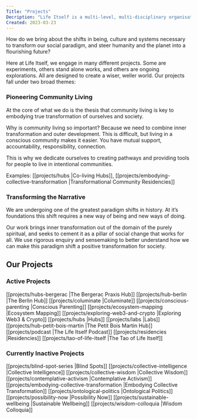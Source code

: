 ```yaml
---
Title: "Projects"
Decription: "Life Itself is a multi-level, multi-disciplinary organisation. This page showcases all our projects present and past."
Created: 2023-03-23
---
```

How do we bring about the shifts in being, culture and systems necessary to transform our social paradigm, and steer humanity and the planet into a flourishing future?

Here at Life Itself, we engage in many different projects. Some are experiments, others stand alone works, and others are ongoing explorations. All are designed to create a wiser, weller world. Our projects fall under two broad themes:

### Pioneering Community Living

At the core of what we do is the thesis that community living is key to embodying true transformation of ourselves and society.

Why is community living so important? Because we need to combine inner transformation and outer development. This is difficult, but living in a conscious community makes it easier. You have mutual support, accountability, responsibility, connection.

This is why we dedicate ourselves to creating pathways and providing tools for people to live in intentional communities.

Examples: [[projects/hubs |Co-living Hubs]], [[projects/embodying-collective-transformation |Transformational Community Residencies]]

### Transforming the Narrative

We are undergoing one of the greatest paradigm shifts in history. At it’s foundations this shift requires a new way of being and new ways of doing.

Our work brings inner transformation out of the domain of the purely spiritual, and seeks to cement it as a pillar of social change that works for all. We use rigorous enquiry and sensemaking to better understand how we can make this paradigm shift a positive transformation for society.

## Our Projects

### Active Projects

[[projects/hubs-bergerac |The Bergerac Praxis Hub]]
[[projects/hub-berlin |The Berlin Hub]]
[[projects/columinate |Columinate]]
[[projects/conscious-parenting |Conscious Parenting]]
[[projects/ecosystem-mapping |Ecosystem Mapping]]
[[projects/exploring-web3-and-crypto |Exploring Web3 & Crypto]]
[[projects/hubs |Hubs]]
[[projects/labs |Labs]]
[[projects/hub-petit-bois-martin |The Petit Bois Martin Hub]]
[[projects/podcast |The Life Itself Podcast]]
[[projects/residencies |Residencies]]
[[projects/tao-of-life-itself |The Tao of Life Itself]]


### Currently Inactive Projects

[[projects/blind-spot-series |Blind Spots]]
[[projects/collective-intelligence |Collective Intelligence]]
[[projects/collective-wisdom |Collective Wisdom]]
[[projects/contemplative-activism |Contemplative Activism]]
[[projects/embodying-collective-transformation |Embodying Collective Transformation]]
[[projects/ontological-politics |Ontological Politics]]
[[projects/possibility-now |Possibility Now]]
[[projects/sustainable-wellbeing |Sustainable Wellbeing]]
[[projects/wisdom-colloquia |Wisdom Colloquia]]



